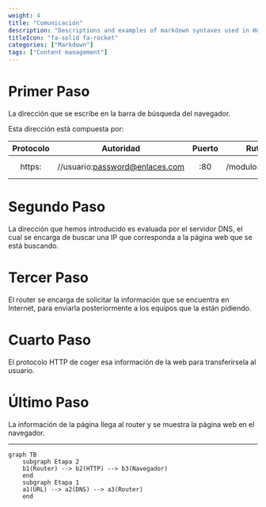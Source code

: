 ```yaml
---
weight: 4
title: "Comunicación"
description: "Descriptions and examples of markdown syntaxes used in Hugo."
titleIcon: "fa-solid fa-rocket"
categories: ["Markdown"]
tags: ["Content management"]
---
```


# Primer Paso
La dirección que se escribe en la barra de búsqueda del navegador.

Esta dirección está compuesta por:

|Protocolo|Autoridad|Puerto|Ruta|Parámetros|Fragmento|
|:---:|:---:|:---:|:---:|:---:|:---:|
|https:|//usuario:password@enlaces.com|:80|/modulos/dwes|?id=123&busqueda=php|#objetos-111|

# Segundo Paso
La dirección que hemos introducido es evaluada por el servidor DNS, el cual se encarga de buscar una IP que corresponda a la página web que se está buscando.

# Tercer Paso
El router se encarga de solicitar la información que se encuentra en Internet, para enviarla posteriormente a los equipos que la están pidiendo.

# Cuarto Paso
El protocolo HTTP de coger esa información de la web para transferirsela al usuario.

# Último Paso
La información de la página llega al router y se muestra la página web en el navegador.

***

<!-- Esquema Mermaid -->
```mermaid
graph TB
    subgraph Etapa 2
    b1(Router) --> b2(HTTP) --> b3(Navegador)
    end
    subgraph Etapa 1
    a1(URL) --> a2(DNS) --> a3(Router)
    end
```